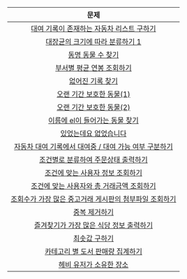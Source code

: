|문제|
|:---:|
|[대여 기록이 존재하는 자동차 리스트 구하기](Programmers/대여%20기록이%20존재하는%20자동차%20리스트%20구하기.sql)|
|[대장균의 크기에 따라 분류하기 1](Programmers/대장균의%20크기에%20따라%20분류하기%201.sql)|
|[동명 동물 수 찾기](Programmers/동명%20동물%20수%20찾기.sql.sql)|
|[부서별 평균 연봉 조회하기](Programmers/부서별%20평균%20연봉%20조회하기.sql)|
|[없어진 기록 찾기](Programmers/없어진%20기록%20찾기.sql)|
|[오랜 기간 보호한 동물(1)](Programmers/오랜%20기간%20보호한%20동물(1).sql)|
|[오랜 기간 보호한 동물(2)](Programmers/오랜%20기간%20보호한%20동물(2).sql)|
|[이름에 el이 들어가는 동물 찾기](Programmers/이름에%20el이%20들어가는%20동물%20찾기.sql)|
|[있었는데요 없었습니다](Programmers/있었는데요%20없었습니다.sql)|
|[자동차 대여 기록에서 대여중 / 대여 가능 여부 구분하기](Programmers/자동차%20대여%20기록에서%20대여중,%20대여%20가능%20여부%20구분하기.sql)|
|[조건별로 분류하여 주문상태 출력하기](Programmers/조건별로%20분류하여%20주문상태%20출력하기.sql)|
|[조건에 맞는 사용자 정보 조회하기](Programmers/조건에%20맞는%20사용자%20정보%20조회하기.sql)|
|[조건에 맞는 사용자와 총 거래금액 조회하기](Programmers/조건에%20맞는%20사용자와%20총%20거래금액%20조회하기.sql)|
|[조회수가 가장 많은 중고거래 게시판의 첨부파일 조회하기](Programmers/조회수가%20가장%20많은%20중고거래%20게시판의%20첨부파일%20조회하기.sql)|
|[중복 제거하기](Programmers/중복%20제거하기.sql)|
|[즐겨찾기가 가장 많은 식당 정보 출력하기](Programmers/즐겨찾기가%20가장%20많은%20식당%20정보%20출력하기.sql)|
|[최솟값 구하기](Programmers/최솟값%20구하기.sql)|
|[카테고리 별 도서 판매량 집계하기](Programmers/카테고리%20별%20도서%20판매량%20집계하기.sql)|
|[헤비 유저가 소유한 장소](Programmers/헤비%20유저가%20소유한%20장소.sql)|
